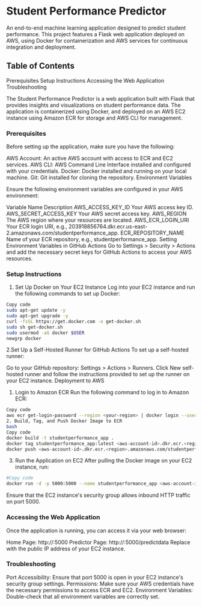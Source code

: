 # Student Performance Predictor


An end-to-end machine learning application designed to predict student performance. This project features a Flask web application deployed on AWS, using Docker for containerization and AWS services for continuous integration and deployment.

## Table of Contents

Prerequisites
Setup Instructions
Accessing the Web Application
Troubleshooting


The Student Performance Predictor is a web application built with Flask that provides insights and visualizations on student performance data. The application is containerized using Docker, and deployed on an AWS EC2 instance using Amazon ECR for storage and AWS CLI for management.

### Prerequisites

Before setting up the application, make sure you have the following:

AWS Account: An active AWS account with access to ECR and EC2 services.
AWS CLI: AWS Command Line Interface installed and configured with your credentials.
Docker: Docker installed and running on your local machine.
Git: Git installed for cloning the repository.
Environment Variables

Ensure the following environment variables are configured in your AWS environment:

Variable Name	Description
AWS_ACCESS_KEY_ID	Your AWS access key ID.
AWS_SECRET_ACCESS_KEY	Your AWS secret access key.
AWS_REGION	The AWS region where your resources are located.
AWS_ECR_LOGIN_URI	Your ECR login URI, e.g., 203918856764.dkr.ecr.us-east-2.amazonaws.com/studentperformance_app.
ECR_REPOSITORY_NAME	Name of your ECR repository, e.g., studentperformance_app.
Setting Environment Variables in GitHub Actions
Go to Settings > Security > Actions and add the necessary secret keys for GitHub Actions to access your AWS resources.

### Setup Instructions


1. Set Up Docker on Your EC2 Instance
Log into your EC2 instance and run the following commands to set up Docker:

```bash
Copy code
sudo apt-get update -y
sudo apt-get upgrade -y
curl -fsSL https://get.docker.com -o get-docker.sh
sudo sh get-docker.sh
sudo usermod -aG docker $USER
newgrp docker
```
 
 2.Set Up a Self-Hosted Runner for GitHub Actions
To set up a self-hosted runner:

Go to your GitHub repository: Settings > Actions > Runners.
Click New self-hosted runner and follow the instructions provided to set up the runner on your EC2 instance.
Deployment to AWS

1. Login to Amazon ECR
Run the following command to log in to Amazon ECR:

```bash
Copy code
aws ecr get-login-password --region <your-region> | docker login --username AWS --password-stdin <aws-account-id>.dkr.ecr.<region>.amazonaws.com
2. Build, Tag, and Push Docker Image to ECR
bash
Copy code
docker build -t studentperformance_app .
docker tag studentperformance_app:latest <aws-account-id>.dkr.ecr.<region>.amazonaws.com/studentperformance_app:latest
docker push <aws-account-id>.dkr.ecr.<region>.amazonaws.com/studentperformance_app:latest
```
3. Run the Application on EC2
After pulling the Docker image on your EC2 instance, run:

``` bash
#Copy code
docker run -d -p 5000:5000 --name studentperformance_app <aws-account-id>.dkr.ecr.<region>.amazonaws.com/studentperformance_app:latest
```
Ensure that the EC2 instance's security group allows inbound HTTP traffic on port 5000.

### Accessing the Web Application

Once the application is running, you can access it via your web browser:

Home Page: http://<public-ip-of-ec2-instance>:5000
Predictor Page: http://<public-ip-of-ec2-instance>:5000/predictdata
Replace <public-ip-of-ec2-instance> with the public IP address of your EC2 instance.

### Troubleshooting

Port Accessibility: Ensure that port 5000 is open in your EC2 instance's security group settings.
Permissions: Make sure your AWS credentials have the necessary permissions to access ECR and EC2.
Environment Variables: Double-check that all environment variables are correctly set.
